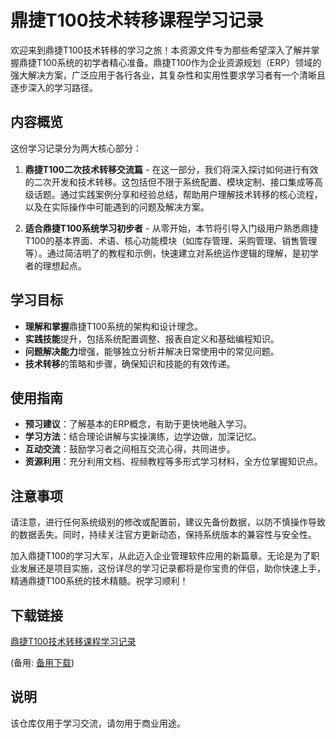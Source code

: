 # 鼎捷T100技术转移课程学习记录

欢迎来到鼎捷T100技术转移的学习之旅！本资源文件专为那些希望深入了解并掌握鼎捷T100系统的初学者精心准备。鼎捷T100作为企业资源规划（ERP）领域的强大解决方案，广泛应用于各行各业，其复杂性和实用性要求学习者有一个清晰且逐步深入的学习路径。

## 内容概览

这份学习记录分为两大核心部分：

1. **鼎捷T100二次技术转移交流篇** - 在这一部分，我们将深入探讨如何进行有效的二次开发和技术转移。这包括但不限于系统配置、模块定制、接口集成等高级话题。通过实践案例分享和经验总结，帮助用户理解技术转移的核心流程，以及在实际操作中可能遇到的问题及解决方案。

2. **适合鼎捷T100系统学习初步者** - 从零开始，本节将引导入门级用户熟悉鼎捷T100的基本界面、术语、核心功能模块（如库存管理、采购管理、销售管理等）。通过简洁明了的教程和示例，快速建立对系统运作逻辑的理解，是初学者的理想起点。

## 学习目标

- **理解和掌握**鼎捷T100系统的架构和设计理念。
- **实践技能**提升，包括系统配置调整、报表自定义和基础编程知识。
- **问题解决能力**增强，能够独立分析并解决日常使用中的常见问题。
- **技术转移**的策略和步骤，确保知识和技能的有效传递。

## 使用指南

- **预习建议**：了解基本的ERP概念，有助于更快地融入学习。
- **学习方法**：结合理论讲解与实操演练，边学边做，加深记忆。
- **互动交流**：鼓励学习者之间相互交流心得，共同进步。
- **资源利用**：充分利用文档、视频教程等多形式学习材料，全方位掌握知识点。

## 注意事项

请注意，进行任何系统级别的修改或配置前，建议先备份数据，以防不慎操作导致的数据丢失。同时，持续关注官方更新动态，保持系统版本的兼容性与安全性。

加入鼎捷T100的学习大军，从此迈入企业管理软件应用的新篇章。无论是为了职业发展还是项目实施，这份详尽的学习记录都将是你宝贵的伴侣，助你快速上手，精通鼎捷T100系统的技术精髓。祝学习顺利！

## 下载链接
[鼎捷T100技术转移课程学习记录](https://pan.quark.cn/s/3b8339309cc6) 

(备用: [备用下载](https://pan.baidu.com/s/1duoUf6MURM6gxdd-0Xapxg?pwd=1234))

## 说明

该仓库仅用于学习交流，请勿用于商业用途。

